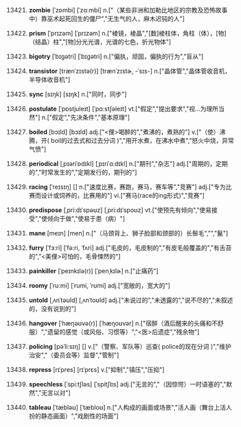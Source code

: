 13421. **zombie**
[ˈzɒmbi]  [ˈzɑ:mbi]
n.["（某些非洲和加勒比地区的宗教及恐怖故事中）靠巫术起死回生的僵尸","无生气的人，麻木迟钝的人"]  

13422. **prism**
[ˈprɪzəm]  [ˈprɪzəm]
n.["棱镜，棱晶","[数]棱柱体，角柱（体），[物]（结晶）柱","[物]分光光谱，光谱的七色，折光物体"]  

13423. **bigotry**
[ˈbɪgətri]  [ˈbɪɡətri]
n.["偏执，顽固，偏执的行为","盲从"]  

13424. **transistor**
[trænˈzɪstə(r)]  [trænˈzɪstɚ, -ˈsɪs-]
n.["晶体管","晶体管收音机，半导体收音机"]  

13425. **sync**
[sɪŋk]  [sɪŋk]
n.["同时，同步"]  

13426. **postulate**
[ˈpɒstjuleɪt]  [ˈpɑ:stʃəleɪt]
vt.["假定","提出要求","视…为理所当然"]  n.["假定","先决条件","基本原理"]  

13427. **boiled**
[bɔɪld]  [bɔɪld]
adj.["<俚>喝醉的","煮沸的，煮熟的"]  v.["（使）沸腾，开( boil的过去式和过去分词 )","用开水煮，在沸水中煮","怒火中烧，异常气愤"]  

13428. **periodical**
[ˌpɪəriˈɒdɪkl]  [ˌpɪriˈɑ:dɪkl]
n.["期刊","杂志"]  adj.["周期的，定期的","时常发生的","定期发行的，期刊的"]  

13429. **racing**
[ˈreɪsɪŋ]  []
n.["速度比赛，赛跑，赛马，赛车等","竞赛"]  adj.["专为比赛而设计或饲养的，比赛用的"]  vi.["赛马(race的ing形式)","竞赛"]  

13430. **predispose**
[ˌpri:dɪˈspəʊz]  [ˌpri:dɪˈspoʊz]
vt.["使预先有倾向","使易接受","使倾向于做","使易于患（病）"]  

13431. **mane**
[meɪn]  [men]
n.["（马颈背上、狮子脸部和颈部的）长鬃毛","","鬣"]  

13432. **furry**
[ˈfɜ:ri]  [ˈfə:ri, ˈfʌri]
adj.["毛皮的，毛皮制的","有皮毛般覆盖的","有舌苔的","<美俚>可怕的，毛骨悚然的"]  

13433. **painkiller**
[ˈpeɪnkɪlə(r)]  [ˈpenˌkɪlɚ]
n.["止痛药"]  

13434. **roomy**
[ˈru:mi]  [ˈrumi, ˈrʊmi]
adj.["宽敞的，宽大的"]  

13435. **untold**
[ˌʌnˈtəʊld]  [ˌʌnˈtoʊld]
adj.["未说过的","未透露的","说不尽的","未叙述的，没有说到的"]  

13436. **hangover**
[ˈhæŋəʊvə(r)]  [ˈhæŋoʊvər]
n.["宿醉（酒后醒来的头痛和不舒服）","遗留的感觉（或风俗、习惯等）","<医>后遗症","残余物"]  

13437. **policing**
[pəˈli:sɪŋ]  []
v.["（警察、军队等）巡查( police的现在分词 )","维护治安","（委员会等）监督","管制"]  

13438. **repress**
[rɪˈpres]  [rɪˈprɛs]
v.["抑制","镇压","压抑"]  

13439. **speechless**
[ˈspi:tʃləs]  [ˈspitʃlɪs]
adj.["无言的","（因惊愕）一时语塞的","默然","无言以对"]  

13440. **tableau**
[ˈtæbləʊ]  [ˈtæbloʊ]
n.["人构成的画面或场景","活人画（舞台上活人扮的静态画面）","戏剧性的场面"]  

